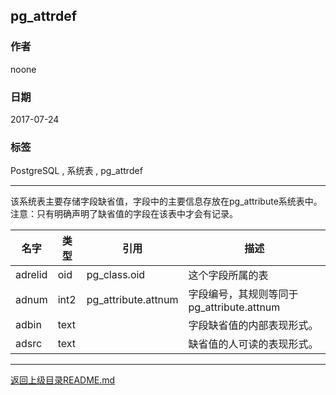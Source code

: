 ## pg_attrdef

### 作者
noone

### 日期
2017-07-24

### 标签
PostgreSQL , 系统表 , pg_attrdef

----

该系统表主要存储字段缺省值，字段中的主要信息存放在pg_attribute系统表中。注意：只有明确声明了缺省值的字段在该表中才会有记录。

| 名字 | 类型 | 引用 | 描述 |
| ---- | ---- | ---- | ---- |
| adrelid | oid | pg_class.oid | 这个字段所属的表 |
| adnum | int2 | pg_attribute.attnum	| 字段编号，其规则等同于pg_attribute.attnum |
| adbin | text |      | 字段缺省值的内部表现形式。 |
| adsrc | text |      | 缺省值的人可读的表现形式。 |
---
[返回上级目录README.md](../README.md)
